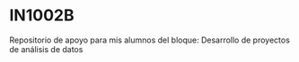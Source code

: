 # IN1002B
Repositorio de apoyo para mis alumnos del bloque: Desarrollo de proyectos de análisis de datos 
